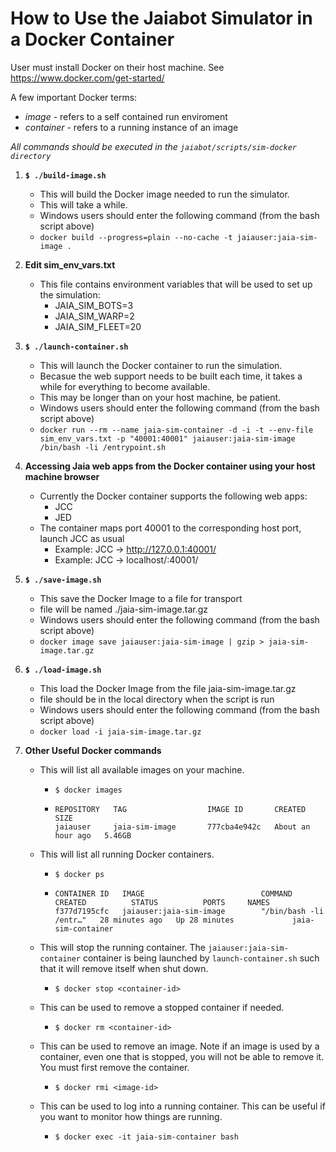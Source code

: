# How to Use the Jaiabot Simulator in a Docker Container

User must install Docker on their host machine.  See https://www.docker.com/get-started/

A few important Docker terms:
* *image* - refers to a self contained run enviroment
* *container* - refers to a running instance of an image

*All commands should be executed in the `jaiabot/scripts/sim-docker directory`*

1.  **`$ ./build-image.sh`**
    * This will build the Docker image needed to run the simulator.
    * This will take a while.
    * Windows users should enter the following command (from the bash script above)
    * `docker build --progress=plain --no-cache -t jaiauser:jaia-sim-image .`

2.  **Edit sim_env_vars.txt**
    * This file contains environment variables that will be used to set up the simulation:
        * JAIA_SIM_BOTS=3
        * JAIA_SIM_WARP=2
        * JAIA_SIM_FLEET=20

3.  **`$ ./launch-container.sh`**
    * This will launch the Docker container to run the simulation.
    * Becasue the web support needs to be built each time, it takes a while for everything to become available.
    * This may be longer than on your host machine, be patient.
    * Windows users should enter the following command (from the bash script above)
    * `docker run --rm --name jaia-sim-container -d -i -t --env-file sim_env_vars.txt -p "40001:40001" jaiauser:jaia-sim-image /bin/bash -li /entrypoint.sh`

4.  **Accessing Jaia web apps from the Docker container using your host machine browser**
    * Currently the Docker container supports the following web apps:
        * JCC
        * JED
    * The container maps port 40001 to the corresponding host port, launch JCC as usual
        * Example: JCC -> http://127.0.0.1:40001/
        * Example: JCC -> localhost/:40001/

5.  **`$ ./save-image.sh`**
    * This save the Docker Image to a file for transport
    * file will be named ./jaia-sim-image.tar.gz
    * Windows users should enter the following command (from the bash script above)
    * `docker image save jaiauser:jaia-sim-image | gzip > jaia-sim-image.tar.gz`

6.  **`$ ./load-image.sh`**
    * This load the Docker Image from the file jaia-sim-image.tar.gz
    * file should be in the local directory when the script is run
    * Windows users should enter the following command (from the bash script above)
    * `docker load -i jaia-sim-image.tar.gz`

7. **Other Useful Docker commands**
    * This will list all available images on your machine.
        * `$ docker images`
        * ```
          REPOSITORY   TAG                  IMAGE ID       CREATED             SIZE
          jaiauser     jaia-sim-image       777cba4e942c   About an hour ago   5.46GB
          ```
   
    * This will list all running Docker containers.
        * `$ docker ps`
        * ```
          CONTAINER ID   IMAGE                          COMMAND                  CREATED          STATUS          PORTS     NAMES
          f377d7195cfc   jaiauser:jaia-sim-image        "/bin/bash -li /entr…"   28 minutes ago   Up 28 minutes             jaia-sim-container
          ```
    * This will stop the running container. The `jaiauser:jaia-sim-container` container
    is being launched by `launch-container.sh` such that it will remove itself when shut down.
        * `$ docker stop <container-id>`

    * This can be used to remove a stopped container if needed.
        * `$ docker rm <container-id>`

    * This can be used to remove an image. Note if an image is used by a container, even one that is stopped, you will not be able to remove it. You must first remove the container.
        * `$ docker rmi <image-id>`

    * This can be used to log into a running container. This can be useful if you want to monitor how things are running.
        * `$ docker exec -it jaia-sim-container bash`


